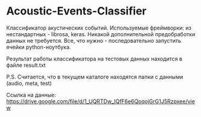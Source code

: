 # Acoustic-Events-Classifier
Классификатор акустических событий. Используемые фреймворки: из нестандартных - librosa, keras.
Никакой дополнительной предобработки данных не требуется. Все, что нужно - последовательно запустить ячейки python-ноутбука.

Результат работы классификатора на тестовых данных находится в файле result.txt

P.S. Считается, что в текущем каталоге находятся папки с данными (audio, meta, test)

Ccылка на данные: https://drive.google.com/file/d/1_UQRTDw_lQfF6e6QoqojGrG1J5Rzpxee/view